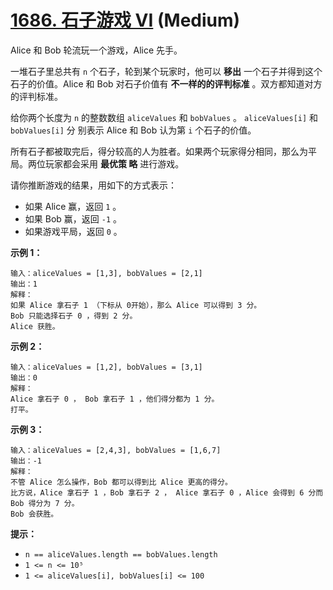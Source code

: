# [1686. 石子游戏 VI][link] (Medium)

[link]: https://leetcode.cn/problems/stone-game-vi/

Alice 和 Bob 轮流玩一个游戏，Alice 先手。

一堆石子里总共有 `n` 个石子，轮到某个玩家时，他可以 **移出** 一个石子并得到这个石子的价值。Alice 和 
Bob 对石子价值有 **不一样的的评判标准** 。双方都知道对方的评判标准。

给你两个长度为 `n` 的整数数组 `aliceValues` 和 `bobValues` 。 `aliceValues[i]` 和 `bobValues[i]` 分
别表示 Alice 和 Bob 认为第 `i` 个石子的价值。

所有石子都被取完后，得分较高的人为胜者。如果两个玩家得分相同，那么为平局。两位玩家都会采用 **最优策
略** 进行游戏。

请你推断游戏的结果，用如下的方式表示：

- 如果 Alice 赢，返回 `1` 。
- 如果 Bob 赢，返回 `-1` 。
- 如果游戏平局，返回 `0` 。

**示例 1：**

```
输入：aliceValues = [1,3], bobValues = [2,1]
输出：1
解释：
如果 Alice 拿石子 1 （下标从 0开始），那么 Alice 可以得到 3 分。
Bob 只能选择石子 0 ，得到 2 分。
Alice 获胜。

```

**示例 2：**

```
输入：aliceValues = [1,2], bobValues = [3,1]
输出：0
解释：
Alice 拿石子 0 ， Bob 拿石子 1 ，他们得分都为 1 分。
打平。

```

**示例 3：**

```
输入：aliceValues = [2,4,3], bobValues = [1,6,7]
输出：-1
解释：
不管 Alice 怎么操作，Bob 都可以得到比 Alice 更高的得分。
比方说，Alice 拿石子 1 ，Bob 拿石子 2 ， Alice 拿石子 0 ，Alice 会得到 6 分而 Bob 得分为 7 分。
Bob 会获胜。

```

**提示：**

- `n == aliceValues.length == bobValues.length`
- `1 <= n <= 10⁵`
- `1 <= aliceValues[i], bobValues[i] <= 100`
